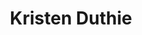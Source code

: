 ---
title: "Kristen Duthie"
presenter_id: kristen_duthie
permalink: /member_full_publications/kristen_duthie
layout: member_all_publications
---
